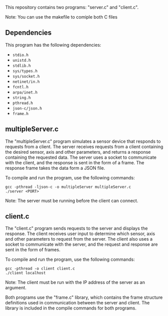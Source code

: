 This repository contains two programs: "server.c" and "client.c".

Note: You can use the makefile to comiple both C files

## Dependencies

This program has the following dependencies:

* `stdio.h`
* `unistd.h`
* `stdlib.h`
* `sys/types.h`
* `sys/socket.h`
* `netinet/in.h`
* `fcntl.h`
* `arpa/inet.h`
* `string.h`
* `pthread.h`
* `json-c/json.h`
* `frame.h`

## multipleServer.c

The "multipleServer.c" program simulates a sensor device that responds to requests from a client. The server receives requests from a client containing the desired sensor, axis and other parameters, and returns a response containing the requested data. The server uses a socket to communicate with the client, and the response is sent in the form of a frame. The response frame takes the data form a JSON file.

To compile and run the program, use the following commands:

```
gcc -pthread -ljson-c -o multipleServer multipleServer.c
./server <PORT>
```


Note: The server must be running before the client can connect.

## client.c

The "client.c" program sends requests to the server and displays the response. The client receives user input to determine which sensor, axis and other parameters to request from the server. The client also uses a socket to communicate with the server, and the request and response are sent in the form of frames.

To compile and run the program, use the following commands:

```
gcc -pthread -o client client.c
./client localhost

```

Note: The client must be run with the IP address of the server as an argument.

Both programs use the "frame.c" library, which contains the frame structure definitions used in communication between the server and client. The library is included in the compile commands for both programs.
